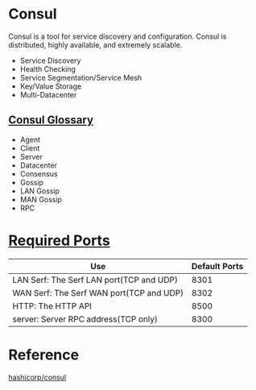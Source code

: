 # Consul

Consul is a tool for service discovery and configuration. Consul is distributed, highly available, and extremely scalable. 

- Service Discovery
- Health Checking
- Service Segmentation/Service Mesh
- Key/Value Storage
- Multi-Datacenter

## [Consul Glossary](https://www.consul.io/docs/glossary.html)

- Agent
- Client
- Server
- Datacenter
- Consensus
- Gossip
- LAN Gossip
- MAN Gossip
- RPC

# [Required Ports](https://www.consul.io/docs/install/ports.html)

| Use                                      | Default Ports |
| ---------------------------------------- | ------------- |
| LAN Serf: The Serf LAN port(TCP and UDP) | 8301          |
| WAN Serf: The Serf WAN port(TCP and UDP) | 8302          |
| HTTP: The HTTP API                       | 8500          |
| server: Server RPC address(TCP only)     | 8300          |



# Reference

[hashicorp/consul](https://github.com/hashicorp/consul)